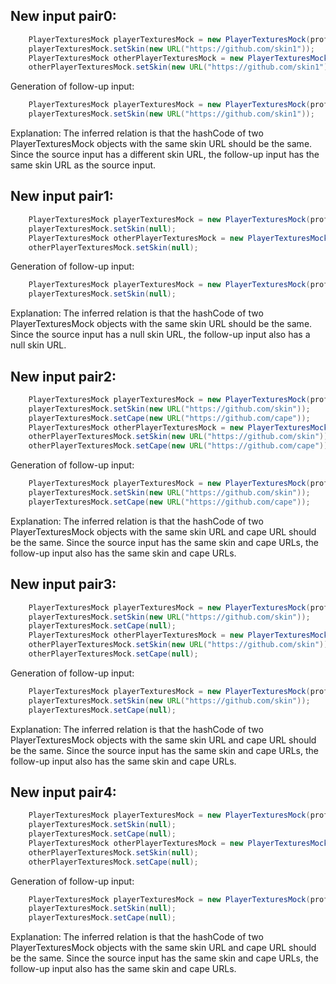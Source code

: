 ## New input pair0:
```java
    PlayerTexturesMock playerTexturesMock = new PlayerTexturesMock(profile);
    playerTexturesMock.setSkin(new URL("https://github.com/skin1"));
    PlayerTexturesMock otherPlayerTexturesMock = new PlayerTexturesMock(profile);
    otherPlayerTexturesMock.setSkin(new URL("https://github.com/skin1"));
```
Generation of follow-up input:
```java
    PlayerTexturesMock playerTexturesMock = new PlayerTexturesMock(profile);
    playerTexturesMock.setSkin(new URL("https://github.com/skin1"));
```
Explanation: The inferred relation is that the hashCode of two PlayerTexturesMock objects with the same skin URL should be the same. Since the source input has a different skin URL, the follow-up input has the same skin URL as the source input.

## New input pair1:
```java
    PlayerTexturesMock playerTexturesMock = new PlayerTexturesMock(profile);
    playerTexturesMock.setSkin(null);
    PlayerTexturesMock otherPlayerTexturesMock = new PlayerTexturesMock(profile);
    otherPlayerTexturesMock.setSkin(null);
```
Generation of follow-up input:
```java
    PlayerTexturesMock playerTexturesMock = new PlayerTexturesMock(profile);
    playerTexturesMock.setSkin(null);
```
Explanation: The inferred relation is that the hashCode of two PlayerTexturesMock objects with the same skin URL should be the same. Since the source input has a null skin URL, the follow-up input also has a null skin URL.

## New input pair2:
```java
    PlayerTexturesMock playerTexturesMock = new PlayerTexturesMock(profile);
    playerTexturesMock.setSkin(new URL("https://github.com/skin"));
    playerTexturesMock.setCape(new URL("https://github.com/cape"));
    PlayerTexturesMock otherPlayerTexturesMock = new PlayerTexturesMock(profile);
    otherPlayerTexturesMock.setSkin(new URL("https://github.com/skin"));
    otherPlayerTexturesMock.setCape(new URL("https://github.com/cape"));
```
Generation of follow-up input:
```java
    PlayerTexturesMock playerTexturesMock = new PlayerTexturesMock(profile);
    playerTexturesMock.setSkin(new URL("https://github.com/skin"));
    playerTexturesMock.setCape(new URL("https://github.com/cape"));
```
Explanation: The inferred relation is that the hashCode of two PlayerTexturesMock objects with the same skin URL and cape URL should be the same. Since the source input has the same skin and cape URLs, the follow-up input also has the same skin and cape URLs.

## New input pair3:
```java
    PlayerTexturesMock playerTexturesMock = new PlayerTexturesMock(profile);
    playerTexturesMock.setSkin(new URL("https://github.com/skin"));
    playerTexturesMock.setCape(null);
    PlayerTexturesMock otherPlayerTexturesMock = new PlayerTexturesMock(profile);
    otherPlayerTexturesMock.setSkin(new URL("https://github.com/skin"));
    otherPlayerTexturesMock.setCape(null);
```
Generation of follow-up input:
```java
    PlayerTexturesMock playerTexturesMock = new PlayerTexturesMock(profile);
    playerTexturesMock.setSkin(new URL("https://github.com/skin"));
    playerTexturesMock.setCape(null);
```
Explanation: The inferred relation is that the hashCode of two PlayerTexturesMock objects with the same skin URL and cape URL should be the same. Since the source input has the same skin and cape URLs, the follow-up input also has the same skin and cape URLs.

## New input pair4:
```java
    PlayerTexturesMock playerTexturesMock = new PlayerTexturesMock(profile);
    playerTexturesMock.setSkin(null);
    playerTexturesMock.setCape(null);
    PlayerTexturesMock otherPlayerTexturesMock = new PlayerTexturesMock(profile);
    otherPlayerTexturesMock.setSkin(null);
    otherPlayerTexturesMock.setCape(null);
```
Generation of follow-up input:
```java
    PlayerTexturesMock playerTexturesMock = new PlayerTexturesMock(profile);
    playerTexturesMock.setSkin(null);
    playerTexturesMock.setCape(null);
```
Explanation: The inferred relation is that the hashCode of two PlayerTexturesMock objects with the same skin URL and cape URL should be the same. Since the source input has the same skin and cape URLs, the follow-up input also has the same skin and cape URLs.
